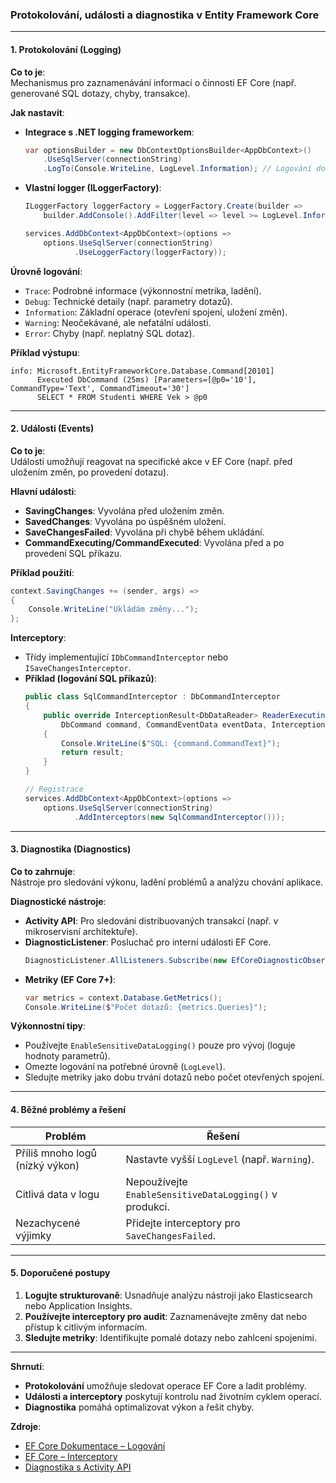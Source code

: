 
### Protokolování, události a diagnostika v Entity Framework Core

---

#### **1. Protokolování (Logging)**  

**Co to je**:  
Mechanismus pro zaznamenávání informací o činnosti EF Core (např. generované SQL dotazy, chyby, transakce).  

**Jak nastavit**:  
- **Integrace s .NET logging frameworkem**:  
  ```csharp  
  var optionsBuilder = new DbContextOptionsBuilder<AppDbContext>()
      .UseSqlServer(connectionString)
      .LogTo(Console.WriteLine, LogLevel.Information); // Logování do konzole
  ```  
- **Vlastní logger (ILoggerFactory)**:  
  ```csharp  
  ILoggerFactory loggerFactory = LoggerFactory.Create(builder => 
      builder.AddConsole().AddFilter(level => level >= LogLevel.Information));
  
  services.AddDbContext<AppDbContext>(options => 
      options.UseSqlServer(connectionString)
             .UseLoggerFactory(loggerFactory));
  ```  

**Úrovně logování**:  
- `Trace`: Podrobné informace (výkonnostní metrika, ladění).  
- `Debug`: Technické detaily (např. parametry dotazů).  
- `Information`: Základní operace (otevření spojení, uložení změn).  
- `Warning`: Neočekávané, ale nefatální události.  
- `Error`: Chyby (např. neplatný SQL dotaz).  

**Příklad výstupu**:  
```text  
info: Microsoft.EntityFrameworkCore.Database.Command[20101]  
      Executed DbCommand (25ms) [Parameters=[@p0='10'], CommandType='Text', CommandTimeout='30']  
      SELECT * FROM Studenti WHERE Vek > @p0  
```  

---

#### **2. Události (Events)**  

**Co to je**:  
Události umožňují reagovat na specifické akce v EF Core (např. před uložením změn, po provedení dotazu).  

**Hlavní události**:  
- **SavingChanges**: Vyvolána před uložením změn.  
- **SavedChanges**: Vyvolána po úspěšném uložení.  
- **SaveChangesFailed**: Vyvolána při chybě během ukládání.  
- **CommandExecuting/CommandExecuted**: Vyvolána před a po provedení SQL příkazu.  

**Příklad použití**:  
```csharp  
context.SavingChanges += (sender, args) => 
{
    Console.WriteLine("Ukládám změny...");  
};  
```  

**Interceptory**:  
- Třídy implementující `IDbCommandInterceptor` nebo `ISaveChangesInterceptor`.  
- **Příklad (logování SQL příkazů)**:  
  ```csharp  
  public class SqlCommandInterceptor : DbCommandInterceptor  
  {  
      public override InterceptionResult<DbDataReader> ReaderExecuting(  
          DbCommand command, CommandEventData eventData, InterceptionResult<DbDataReader> result)  
      {  
          Console.WriteLine($"SQL: {command.CommandText}");  
          return result;  
      }  
  }  
  
  // Registrace  
  services.AddDbContext<AppDbContext>(options =>  
      options.UseSqlServer(connectionString)
             .AddInterceptors(new SqlCommandInterceptor()));
  ```  

---

#### **3. Diagnostika (Diagnostics)**  

**Co to zahrnuje**:  
Nástroje pro sledování výkonu, ladění problémů a analýzu chování aplikace.  

**Diagnostické nástroje**:  
- **Activity API**: Pro sledování distribuovaných transakcí (např. v mikroservisní architektuře).  
- **DiagnosticListener**: Posluchač pro interní události EF Core.  
  ```csharp  
  DiagnosticListener.AllListeners.Subscribe(new EfCoreDiagnosticObserver());  
  ```  
- **Metriky (EF Core 7+)**:  
  ```csharp  
  var metrics = context.Database.GetMetrics();  
  Console.WriteLine($"Počet dotazů: {metrics.Queries}");  
  ```  

**Výkonnostní tipy**:  
- Používejte `EnableSensitiveDataLogging()` pouze pro vývoj (loguje hodnoty parametrů).  
- Omezte logování na potřebné úrovně (`LogLevel`).  
- Sledujte metriky jako dobu trvání dotazů nebo počet otevřených spojení.  

---

#### **4. Běžné problémy a řešení**  

| **Problém**                          | **Řešení**                                  |  
|--------------------------------------|---------------------------------------------|  
| Příliš mnoho logů (nízký výkon)      | Nastavte vyšší `LogLevel` (např. `Warning`). |  
| Citlivá data v logu                  | Nepoužívejte `EnableSensitiveDataLogging()` v produkci. |  
| Nezachycené výjimky                  | Přidejte interceptory pro `SaveChangesFailed`. |  

---

#### **5. Doporučené postupy**  

1. **Logujte strukturovaně**: Usnadňuje analýzu nástroji jako Elasticsearch nebo Application Insights.  
2. **Používejte interceptory pro audit**: Zaznamenávejte změny dat nebo přístup k citlivým informacím.  
3. **Sledujte metriky**: Identifikujte pomalé dotazy nebo zahlcení spojeními.  

---

**Shrnutí**:  
- **Protokolování** umožňuje sledovat operace EF Core a ladit problémy.  
- **Události a interceptory** poskytují kontrolu nad životním cyklem operací.  
- **Diagnostika** pomáhá optimalizovat výkon a řešit chyby.  

**Zdroje**:  
- [EF Core Dokumentace – Logování](https://learn.microsoft.com/en-us/ef/core/logging-events-diagnostics/)  
- [EF Core – Interceptory](https://learn.microsoft.com/en-us/ef/core/logging-events-diagnostics/interceptors)  
- [Diagnostika s Activity API](https://learn.microsoft.com/en-us/dotnet/core/diagnostics/distributed-tracing)
